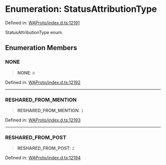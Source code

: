 # Enumeration: StatusAttributionType

Defined in: [WAProto/index.d.ts:12191](https://github.com/Fokusdotid/bail/blob/3bd64a6fd6e8fc52d3ec9ba842534bed26103555/WAProto/index.d.ts#L12191)

StatusAttributionType enum.

## Enumeration Members

### NONE

> **NONE**: `0`

Defined in: [WAProto/index.d.ts:12192](https://github.com/Fokusdotid/bail/blob/3bd64a6fd6e8fc52d3ec9ba842534bed26103555/WAProto/index.d.ts#L12192)

***

### RESHARED\_FROM\_MENTION

> **RESHARED\_FROM\_MENTION**: `1`

Defined in: [WAProto/index.d.ts:12193](https://github.com/Fokusdotid/bail/blob/3bd64a6fd6e8fc52d3ec9ba842534bed26103555/WAProto/index.d.ts#L12193)

***

### RESHARED\_FROM\_POST

> **RESHARED\_FROM\_POST**: `2`

Defined in: [WAProto/index.d.ts:12194](https://github.com/Fokusdotid/bail/blob/3bd64a6fd6e8fc52d3ec9ba842534bed26103555/WAProto/index.d.ts#L12194)
